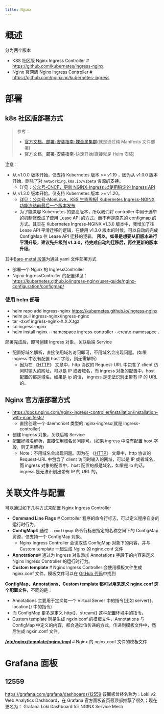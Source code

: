 ```yaml
---
title: Nginx
---
```


# 概述

分为两个版本

- K8S 社区版 Nginx Ingress Controller # <https://github.com/kubernetes/ingress-nginx>
- Nginx 官网版 Nginx Ingress Controller # <https://github.com/nginxinc/kubernetes-ingress>

# 部署

## k8s 社区版部署方式

> 参考：
>
> - [官方文档，部署-安装指南-裸金属集群](https://kubernetes.github.io/ingress-nginx/deploy/#bare-metal-clusters)(就是通过纯 Manifests 文件部署)
> - [官方文档，部署-安装指南-](https://kubernetes.github.io/ingress-nginx/deploy/#using-helm)快速开始(直接就是 Helm 安装)

注意：

- 从 v1.0.0 版本开始，仅支持 Kubernetes 版本 >= v1.19 ，因为从 v1.0.0 版本开始，删除了对 `networking.k8s.io/v1beta` 资源的支持。
  - 详见：[公众号-CNCF，更新 NGINX-Ingress 以使用稳定的 Ingress API](https://mp.weixin.qq.com/s/hVTWlfrqmjZRrb0KTsDrZA)
- 从 v1.3.0 版本开始，仅支持 Kubernetes 版本 >= v1.20。
  - [详见：公众号-MoeLove，K8S 生态周报| Kubernetes Ingress-NGINX 功能冻结前最后一个版本发布](https://mp.weixin.qq.com/s/7vOTDqpi4tg-AEzP_YAWAQ)
  - 为了能兼容 Kubernetes 的更高版本，所以我们将 controller 中用于选举的机制修改成了使用 Lease API 的方式，而不再是原先的 configmap 的方式。其实在 Kubernetes Ingress-NGINX v1.3.0 版本中，我增加了往 Lease API 平滑迁移的逻辑，在使用 v1.3.0 版本的时候，可以自动的完成 ConfigMap 往 Lease API 迁移的逻辑。 **所以，如果是想要从旧版本进行平滑升级，建议先升级到 v1.3.0，待完成自动的迁移后，再往更新的版本升级**。

其中[Bare-metal 段落](https://kubernetes.github.io/ingress-nginx/deploy/#bare-metal)为通过 yaml 文件部署方式

- 部署一个 Nginx 的 IngressController
- Nginx-IngressController 的配置详见：<https://kubernetes.github.io/ingress-nginx/user-guide/nginx-configuration/configmap/>

### 使用 helm 部署

- helm repo add ingress-nginx https://kubernetes.github.io/ingress-nginx
- helm pull ingress-nginx/ingress-nginx
- tar -zxvf ingress-nginx-X.X.X.tgz
- cd ingress-nginx
- helm install nginx --namespace ingress-controller --create-namesapce .

部署完成后，即可创建 Ingress 对象，关联后端 Service

- 配置好域名解析，直接使用域名访问即可，不用域名会出现问题。(如果 ingress 中没有配置 host 字段，则无需解析)
  - 因为在 《[HTTP](/docs/4.数据通信/通信协议/7.HTTP/7.HTTP.md)》 文章中，http 协议的 Request-URL 中包含了 client 访问时输入的网址，可以是 IP 或者域名，而 ingress 对象的配置中，host 配置的都是域名，如果是 ip 的话， ingress 是无法识别出带有 IP 的 URL 的。

## Nginx 官方版部署方式

- <https://docs.nginx.com/nginx-ingress-controller/installation/installation-with-manifests/>
  - 直接创建一个 daemonset 类型的 nginx-ingress(就是 ingress-controller)
- 创建 Ingress 对象，关联后端 Service
- 配置好域名解析，直接使用域名访问即可。(如果 ingress 中没有配置 host 字段，则无需解析)
  - Note：不用域名会出现问题。因为在 《[HTTP](/docs/4.数据通信/通信协议/7.HTTP/7.HTTP.md)》 文章中，http 协议的 Request-URL 中包含了 client 访问时输入的网址，可以是 IP 或者域名，而 ingress 对象的配置中，host 配置的都是域名，如果是 ip 的话， ingress 是无法识别出带有 IP 的 URL 的。

# 关联文件与配置

可以通过如下几种方式来配置 Nginx Ingress Controller

- **Command Line Flags** # Controller 程序的命令行标志，可以定义程序自身的运行时行为。
- **ConfigMap**# 通过 `--configmap` 命令行标志指定的名称空间下的 ConfigMap 资源，仅支持一个 ConfigMap 对象。
  - Nginx Ingress Controller 会读取该 ConfigMap 对象下的内容，并与 Custom template 一起生成 Nginx 的 nginx.conf 文件
- **Annotations**# 通过为 Ingress 对象添加 Annotations 字段下的内容来定义 Nginx Ingress Controller 的运行时行为。
- **Custom template** # Nginx Ingress Controller 会使用模板文件生成 nginx.conf 文件。模板文件可以在 [GitHub 代码](https://github.com/kubernetes/ingress-nginx/blob/master/rootfs/etc/nginx/template/nginx.tmpl)中找到

**ConfigMap、Annotations、Custom template 都可以用来定义 nginx.conf 这个配置文件**，不同的是：

- Annotations 主要用于定义每一个 Virtual Server 中的指令(比如 server{}、location{} 中的指令)
- 而 ConfigMap 更多是定义 http{}、stream{} 这种配置环境中的指令。
- Custom template 则是生成 ngxin.conf 的模板文件，Annotations 与 ConfigMap 中定义的内容，都会通过值传递的方式，传递到模板文件中，然后生成 ngxin.conf 文件。

[**/etc/nginx/template/nginx.tmpl**](https://github.com/kubernetes/ingress-nginx/blob/main/rootfs/etc/nginx/template/nginx.tmpl) # Nginx 的 nginx.conf 文件的模板文件

# Grafana 面板

## 12559

<https://grafana.com/grafana/dashboards/12559>
该面板曾经名称为：Loki v2 Web Analytics Dashboard，在 Grafana 官方面板首页最顶部推荐了很久；现在更名为：
Grafana Loki Dashboard for NGINX Service Mesh

